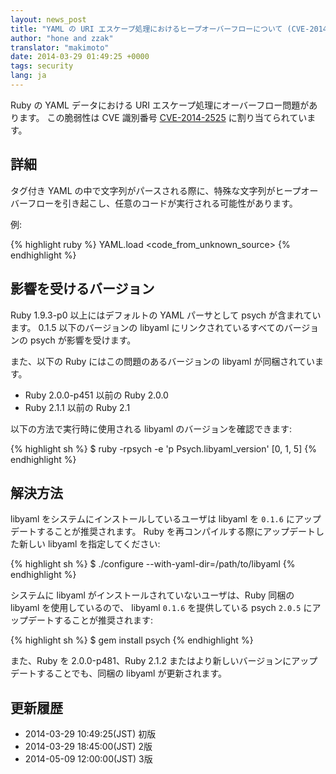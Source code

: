 ```yaml
---
layout: news_post
title: "YAML の URI エスケープ処理におけるヒープオーバーフローについて (CVE-2014-2525)"
author: "hone and zzak"
translator: "makimoto"
date: 2014-03-29 01:49:25 +0000
tags: security
lang: ja
---
```


Ruby の YAML データにおける URI エスケープ処理にオーバーフロー問題があります。
この脆弱性は CVE 識別番号
[CVE-2014-2525](http://www.ocert.org/advisories/ocert-2014-003.html)
に割り当てられています。

## 詳細

タグ付き YAML の中で文字列がパースされる際に、特殊な文字列がヒープオーバーフローを引き起こし、任意のコードが実行される可能性があります。

例:

{% highlight ruby %}
YAML.load <code_from_unknown_source>
{% endhighlight %}

## 影響を受けるバージョン

Ruby 1.9.3-p0 以上にはデフォルトの YAML パーサとして psych が含まれています。
0.1.5 以下のバージョンの libyaml にリンクされているすべてのバージョンの psych が影響を受けます。

また、以下の Ruby にはこの問題のあるバージョンの libyaml が同梱されています。

* Ruby 2.0.0-p451 以前の Ruby 2.0.0
* Ruby 2.1.1 以前の Ruby 2.1

以下の方法で実行時に使用される libyaml のバージョンを確認できます:

{% highlight sh %}
$ ruby -rpsych -e 'p Psych.libyaml_version'
[0, 1, 5]
{% endhighlight %}

## 解決方法

libyaml をシステムにインストールしているユーザは libyaml を `0.1.6` にアップデートすることが推奨されます。
Ruby を再コンパイルする際にアップデートした新しい libyaml を指定してください:

{% highlight sh %}
$ ./configure --with-yaml-dir=/path/to/libyaml
{% endhighlight %}

システムに libyaml がインストールされていないユーザは、Ruby 同梱の libyaml を使用しているので、 libyaml `0.1.6` を提供している psych `2.0.5` にアップデートすることが推奨されます:

{% highlight sh %}
$ gem install psych
{% endhighlight %}

また、Ruby を 2.0.0-p481、Ruby 2.1.2 またはより新しいバージョンにアップデートすることでも、同梱の libyaml が更新されます。


## 更新履歴

* 2014-03-29 10:49:25(JST) 初版
* 2014-03-29 18:45:00(JST) 2版
* 2014-05-09 12:00:00(JST) 3版
